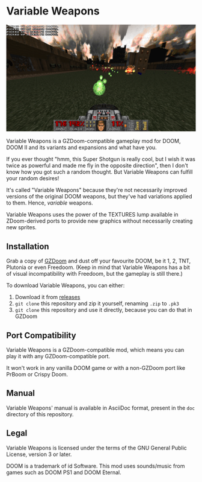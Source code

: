 # Variable Weapons

![Gameplay showcasing Variable Weapons](graphics/gameplay.png)

Variable Weapons is a GZDoom-compatible gameplay mod for DOOM, DOOM II and its
variants and expansions and what have you.

If you ever thought "hmm, this Super Shotgun is really cool, but I wish it was
twice as powerful and made me fly in the opposite direction", then I don't know
how you got such a random thought. But Variable Weapons can fulfill your random
desires!

It's called "Variable Weapons" because they're not necessarily improved versions
of the original DOOM weapons, but they've had variations applied to them.
Hence, *variable* weapons.

Variable Weapons uses the power of the TEXTURES lump available in ZDoom-derived
ports to provide new graphics without necessarily creating new sprites.

## Installation

Grab a copy of [GZDoom](https://zdoom.org/downloads) and dust off your favourite
DOOM, be it 1, 2, TNT, Plutonia or even Freedoom. (Keep in mind that Variable
Weapons has a bit of visual incompatibility with Freedoom, but the gameplay
is still there.)

To download Variable Weapons, you can either:

1. Download it from [releases](https://github.com/That1M8Head/VariableWeapons/releases)
2. `git clone` this repository and zip it yourself, renaming `.zip` to `.pk3`
3. `git clone` this repository and use it directly, because you can do that
in GZDoom

## Port Compatibility

Variable Weapons is a GZDoom-compatible mod, which means you can play it with
any GZDoom-compatible port.

It won't work in any vanilla DOOM game or with a non-GZDoom port like PrBoom or
Crispy Doom.

## Manual

Variable Weapons' manual is available in AsciiDoc format, present in the `doc`
directory of this repository.

## Legal

Variable Weapons is licensed under the terms of the GNU General Public License,
version 3 or later.

DOOM is a trademark of id Software. This mod uses sounds/music from games such
as DOOM PS1 and DOOM Eternal.
